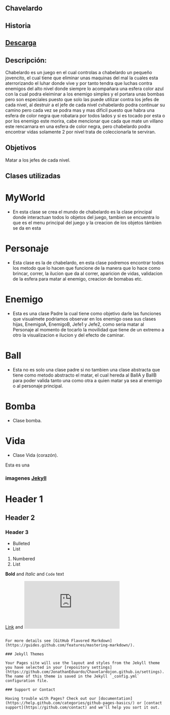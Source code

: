 ## Chavelardo
## Historia

## [Descarga](https://github.com/JonathanEduardo/Proyecto-de-chavelardo/archive/master.zip)

## Descripción:
Chabelardo es un juego en el cual controlas a chabelardo un pequeño jovencito, el cual tiene que eliminar unas maquinas del mal la cuales esta aterrorizando el luhar donde vive y por tanto tendra que luchas contra enemigos del alto nivel donde siempre lo acompañara una esfera color azul con la cual podra eleiminar a los enemigo simples y el portara unas bombas pero son especiales puesto que solo las puede utilizar contra los jefes de cada nivel, al destruir a el jefe de cada nivel cvhabelardo podra continuar su camino pero cada vez se podra mas y mas dificil puesto que habra una esfera de color negra que robatara por todos lados y si es tocado por esta o por los enemigo este morira, cabe mencionar que cada que mate un villano este rencarnara en una esfera de color negra, pero chabelardo podra encontrar vidas solamente 2 por nivel trata de coleccionarla te serviran. 



## Objetivos
Matar a los jefes de cada nivel.


## Clases utilizadas
# MyWorld 
- En esta clase se crea el mundo de chabelardo es la clase principal donde interactuan todos lo objetos del juego, tambien se         encuentra lo que es el menu principal del juego y la creacion de los objetos támbien se da en esta 

# Personaje
- Esta clase es la de chabelardo, en esta clase podremos encontrar todos los metodo que lo hacen que funcione de la manera que lo hace como brincar, correr, la ilucion que da al correr, aparicion de vidas, validacion de la esfera para matar al enemigo, creacion de bomabas etc.

# Enemigo
- Esta es una clase Padre la cual tiene como objetivo darle las funciones que visualmete podriamos observar en los enemigo osea sus clases hijas, EnemigoA, EnemigoB, Jefe1 y Jefe2, como seria matar al Personaje al momento de tocarlo la movilidad que tiene de un extremo a otro la visualizacion e ilucion y del efecto de caminar.

# Ball
- Esta no es solo una clase padre si no tambien una clase abstracta que tiene como metodo abstracto el matar, el cual hereda al BallA y BallB para poder valida tanto una como otra a quien matar ya sea al enemigo o al personaje principal.

# Bomba
- Clase bomba.

# Vida
- Clase Vida (corazón).

Esta es una
### imagenes [Jekyll](https://www.google.com.mx/url?sa=i&rct=j&q=&esrc=s&source=images&cd=&cad=rja&uact=8&ved=0ahUKEwjO-Zvn1ZDUAhUFxYMKHYxnBdQQjRwIBw&url=http%3A%2F%2Fimagenesbonitas.bosquedefantasias.com%2F&psig=AFQjCNHBzFJfKZjAYGvk8p3Bizz2PcoBqg&ust=1495995000638118) 



# Header 1
## Header 2
### Header 3

- Bulleted
- List

1. Numbered
2. List

**Bold** and _Italic_ and `Code` text

[Link](http://www.imagenesdeamor.pro/2016/01/imagenes-de-rosas-hermosas-te-amo.html) and ![Image](http://www.imagenesdeamor.pro/2016/01/imagenes-de-rosas-hermosas-te-amo.html)
```

For more details see [GitHub Flavored Markdown](https://guides.github.com/features/mastering-markdown/).

### Jekyll Themes

Your Pages site will use the layout and styles from the Jekyll theme you have selected in your [repository settings](https://github.com/JonathanEduardo/Chavelardojon.github.io/settings). The name of this theme is saved in the Jekyll `_config.yml` configuration file.

### Support or Contact 

Having trouble with Pages? Check out our [documentation](https://help.github.com/categories/github-pages-basics/) or [contact support](https://github.com/contact) and we’ll help you sort it out.

